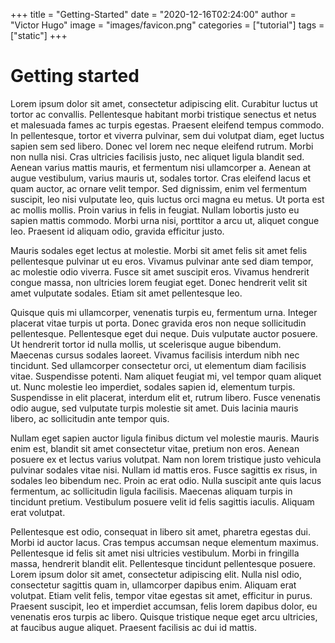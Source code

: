 +++
title = "Getting-Started"
date = "2020-12-16T02:24:00"
author = "Victor Hugo"
image = "images/favicon.png"
categories = ["tutorial"]
tags = ["static"]
+++

# Getting started


Lorem ipsum dolor sit amet, consectetur adipiscing elit. Curabitur luctus ut tortor ac convallis. Pellentesque habitant morbi tristique senectus et netus et malesuada fames ac turpis egestas. Praesent eleifend tempus commodo. In pellentesque, tortor et viverra pulvinar, sem dui volutpat diam, eget luctus sapien sem sed libero. Donec vel lorem nec neque eleifend rutrum. Morbi non nulla nisi. Cras ultricies facilisis justo, nec aliquet ligula blandit sed. Aenean varius mattis mauris, et fermentum nisi ullamcorper a. Aenean at augue vestibulum, varius mauris ut, sodales tortor. Cras eleifend lacus et quam auctor, ac ornare velit tempor. Sed dignissim, enim vel fermentum suscipit, leo nisi vulputate leo, quis luctus orci magna eu metus. Ut porta est ac mollis mollis. Proin varius in felis in feugiat. Nullam lobortis justo eu sapien mattis commodo. Morbi urna nisi, porttitor a arcu ut, aliquet congue leo. Praesent id aliquam odio, gravida efficitur justo.

Mauris sodales eget lectus at molestie. Morbi sit amet felis sit amet felis pellentesque pulvinar ut eu eros. Vivamus pulvinar ante sed diam tempor, ac molestie odio viverra. Fusce sit amet suscipit eros. Vivamus hendrerit congue massa, non ultricies lorem feugiat eget. Donec hendrerit velit sit amet vulputate sodales. Etiam sit amet pellentesque leo.

Quisque quis mi ullamcorper, venenatis turpis eu, fermentum urna. Integer placerat vitae turpis ut porta. Donec gravida eros non neque sollicitudin pellentesque. Pellentesque eget dui neque. Duis vulputate auctor posuere. Ut hendrerit tortor id nulla mollis, ut scelerisque augue bibendum. Maecenas cursus sodales laoreet. Vivamus facilisis interdum nibh nec tincidunt. Sed ullamcorper consectetur orci, ut elementum diam facilisis vitae. Suspendisse potenti. Nam aliquet feugiat mi, vel tempor quam aliquet ut. Nunc molestie leo imperdiet, sodales sapien id, elementum turpis. Suspendisse in elit placerat, interdum elit et, rutrum libero. Fusce venenatis odio augue, sed vulputate turpis molestie sit amet. Duis lacinia mauris libero, ac sollicitudin ante tempor quis.

Nullam eget sapien auctor ligula finibus dictum vel molestie mauris. Mauris enim est, blandit sit amet consectetur vitae, pretium non eros. Aenean posuere ex et lectus varius volutpat. Nam non lorem tristique justo vehicula pulvinar sodales vitae nisi. Nullam id mattis eros. Fusce sagittis ex risus, in sodales leo bibendum nec. Proin ac erat odio. Nulla suscipit ante quis lacus fermentum, ac sollicitudin ligula facilisis. Maecenas aliquam turpis in tincidunt pretium. Vestibulum posuere velit id felis sagittis iaculis. Aliquam erat volutpat.

Pellentesque est odio, consequat in libero sit amet, pharetra egestas dui. Morbi id auctor lacus. Cras tempus accumsan neque elementum maximus. Pellentesque id felis sit amet nisi ultricies vestibulum. Morbi in fringilla massa, hendrerit blandit elit. Pellentesque tincidunt pellentesque posuere. Lorem ipsum dolor sit amet, consectetur adipiscing elit. Nulla nisl odio, consectetur sagittis quam in, ullamcorper dapibus enim. Aliquam erat volutpat. Etiam velit felis, tempor vitae egestas sit amet, efficitur in purus. Praesent suscipit, leo et imperdiet accumsan, felis lorem dapibus dolor, eu venenatis eros turpis ac libero. Quisque tristique neque eget arcu ultricies, at faucibus augue aliquet. Praesent facilisis ac dui id mattis.

